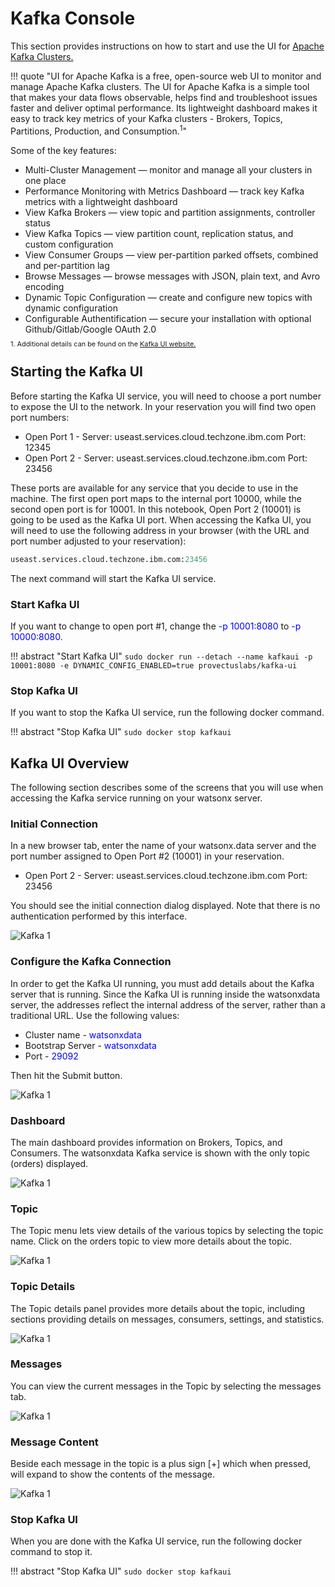# Kafka Console

This section provides instructions on how to start and use the UI for [Apache Kafka Clusters.](https://github.com/provectus/kafka-ui)

!!! quote "UI for Apache Kafka is a free, open-source web UI to monitor and manage Apache Kafka clusters. The UI for Apache Kafka is a simple tool that makes your data flows observable, helps find and troubleshoot issues faster and deliver optimal performance. Its lightweight dashboard makes it easy to track key metrics of your Kafka clusters - Brokers, Topics, Partitions, Production, and Consumption.<sup>1</sup>"

Some of the key features:

* Multi-Cluster Management — monitor and manage all your clusters in one place
* Performance Monitoring with Metrics Dashboard — track key Kafka metrics with a lightweight dashboard
* View Kafka Brokers — view topic and partition assignments, controller status
* View Kafka Topics — view partition count, replication status, and custom configuration
* View Consumer Groups — view per-partition parked offsets, combined and per-partition lag
* Browse Messages — browse messages with JSON, plain text, and Avro encoding
* Dynamic Topic Configuration — create and configure new topics with dynamic configuration
* Configurable Authentification — secure your installation with optional Github/Gitlab/Google OAuth 2.0

<p style="font-size: small;line-height: 0.4;"><sup>1. Additional details can be found on the <a href="https://github.com/provectus/kafka-ui">Kafka UI website.</a></sup></p>

## Starting the Kafka UI

Before starting the Kafka UI service, you will need to choose a port number to expose the UI to the network. In your reservation you will find two open port numbers:

* Open Port 1 - Server: useast.services.cloud.techzone.ibm.com Port: 12345
* Open Port 2 - Server: useast.services.cloud.techzone.ibm.com Port: 23456

These ports are available for any service that you decide to use in the machine. The first open port maps to the internal port 10000, while the second open port is for 10001. In this notebook, Open Port 2 (10001) is going to be used as the Kafka UI port. When accessing the Kafka UI, you will need to use the following address in your browser (with the URL and port number adjusted to your reservation):

```python
useast.services.cloud.techzone.ibm.com:23456
```

The next command will start the Kafka UI service. 
### Start Kafka UI
If you want to change to open port #1, change the <span style="color:blue;background-color: transparent;">-p 10001:8080</span> to <span style="color:blue;background-color: transparent;">-p 10000:8080</span>.

!!! abstract "Start Kafka UI"
      ```
      sudo docker run --detach --name kafkaui -p 10001:8080 -e DYNAMIC_CONFIG_ENABLED=true provectuslabs/kafka-ui
      ```

### Stop Kafka UI
If you want to stop the Kafka UI service, run the following docker command.

!!! abstract "Stop Kafka UI"
      ```
      sudo docker stop kafkaui
      ```

## Kafka UI Overview
The following section describes some of the screens that you will use when accessing the Kafka service running on your watsonx server.

### Initial Connection

In a new browser tab, enter the name of your watsonx.data server and the port number assigned to Open Port #2 (10001) in your reservation.

* Open Port 2 - Server: useast.services.cloud.techzone.ibm.com Port: 23456

You should see the initial connection dialog displayed. Note that there is no authentication performed by this interface.

![Kafka 1](wxd-images/watsonx-kafka-ui-1.png)

### Configure the Kafka Connection
In order to get the Kafka UI running, you must add details about the Kafka server that is running. Since the Kafka UI is running inside the watsonxdata server, the addresses reflect the internal address of the server, rather than a traditional URL. Use the following values:

* Cluster name - <span style="color:blue;background-color: transparent;">watsonxdata</span>
* Bootstrap Server - <span style="color:blue;background-color: transparent;">watsonxdata</span>
* Port - <span style="color:blue;background-color: transparent;">29092</span>

Then hit the Submit button.

![Kafka 1](wxd-images/watsonx-kafka-ui-2.png)

### Dashboard

The main dashboard provides information on Brokers, Topics, and Consumers. The watsonxdata Kafka service is shown with the only topic (orders) displayed.

![Kafka 1](wxd-images/watsonx-kafka-ui-3.png)

### Topic
The Topic menu lets view details of the various topics by selecting the topic name. Click on the orders topic to view more details about the topic.

![Kafka 1](wxd-images/watsonx-kafka-ui-4.png)

### Topic Details

The Topic details panel provides more details about the topic, including sections providing details on messages, consumers, settings, and statistics.

![Kafka 1](wxd-images/watsonx-kafka-ui-5.png)

### Messages
You can view the current messages in the Topic by selecting the messages tab.

![Kafka 1](wxd-images/watsonx-kafka-ui-6.png)

### Message Content
Beside each message in the topic is a plus sign [+] which when pressed, will expand to show the contents of the message.

![Kafka 1](wxd-images/watsonx-kafka-ui-7.png)

### Stop Kafka UI
When you are done with the Kafka UI service, run the following docker command to stop it.

!!! abstract "Stop Kafka UI"
      ```
      sudo docker stop kafkaui
      ```